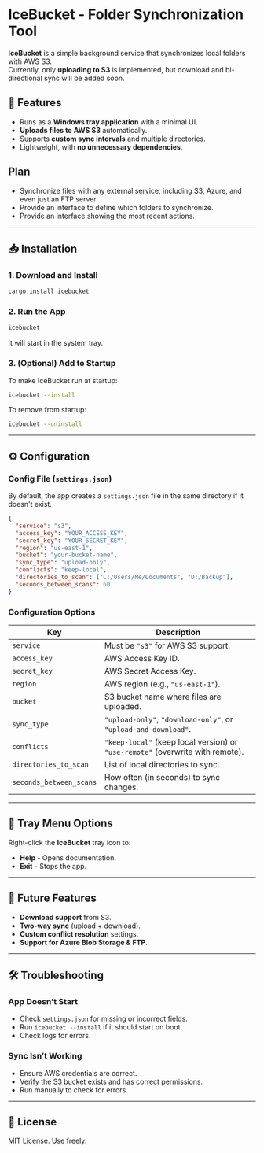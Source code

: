 # IceBucket - Folder Synchronization Tool

**IceBucket** is a simple background service that synchronizes local folders with AWS S3.  
Currently, only **uploading to S3** is implemented, but download and bi-directional sync will be added soon.

## 🚀 Features
- Runs as a **Windows tray application** with a minimal UI.
- **Uploads files to AWS S3** automatically.
- Supports **custom sync intervals** and multiple directories.
- Lightweight, with **no unnecessary dependencies**.

## Plan

- Synchronize files with any external service, including S3, Azure, and even just an FTP server.
- Provide an interface to define which folders to synchronize.
- Provide an interface showing the most recent actions.

---

## 📥 Installation

### **1. Download and Install**
```sh
cargo install icebucket
```

### **2. Run the App**
```sh
icebucket
```
It will start in the system tray.

### **3. (Optional) Add to Startup**
To make IceBucket run at startup:
```sh
icebucket --install
```
To remove from startup:
```sh
icebucket --uninstall
```

---

## ⚙️ Configuration

### **Config File (`settings.json`)**
By default, the app creates a `settings.json` file in the same directory if it doesn't exist.

```json
{
  "service": "s3",
  "access_key": "YOUR_ACCESS_KEY",
  "secret_key": "YOUR_SECRET_KEY",
  "region": "us-east-1",
  "bucket": "your-bucket-name",
  "sync_type": "upload-only",
  "conflicts": "keep-local",
  "directories_to_scan": ["C:/Users/Me/Documents", "D:/Backup"],
  "seconds_between_scans": 60
}
```

### **Configuration Options**
| Key                 | Description |
|---------------------|-------------|
| `service`          | Must be `"s3"` for AWS S3 support. |
| `access_key`       | AWS Access Key ID. |
| `secret_key`       | AWS Secret Access Key. |
| `region`          | AWS region (e.g., `"us-east-1"`). |
| `bucket`          | S3 bucket name where files are uploaded. |
| `sync_type`       | `"upload-only"`, `"download-only"`, or `"upload-and-download"`. |
| `conflicts`       | `"keep-local"` (keep local version) or `"use-remote"` (overwrite with remote). |
| `directories_to_scan` | List of local directories to sync. |
| `seconds_between_scans` | How often (in seconds) to sync changes. |

---

## 📌 Tray Menu Options
Right-click the **IceBucket** tray icon to:
- **Help** - Opens documentation.
- **Exit** - Stops the app.

---

## 🔧 Future Features
- **Download support** from S3.
- **Two-way sync** (upload + download).
- **Custom conflict resolution** settings.
- **Support for Azure Blob Storage & FTP**.

---

## 🛠️ Troubleshooting

### **App Doesn’t Start**
- Check `settings.json` for missing or incorrect fields.
- Run `icebucket --install` if it should start on boot.
- Check logs for errors.

### **Sync Isn’t Working**
- Ensure AWS credentials are correct.
- Verify the S3 bucket exists and has correct permissions.
- Run manually to check for errors.

---

## 📜 License
MIT License. Use freely.
